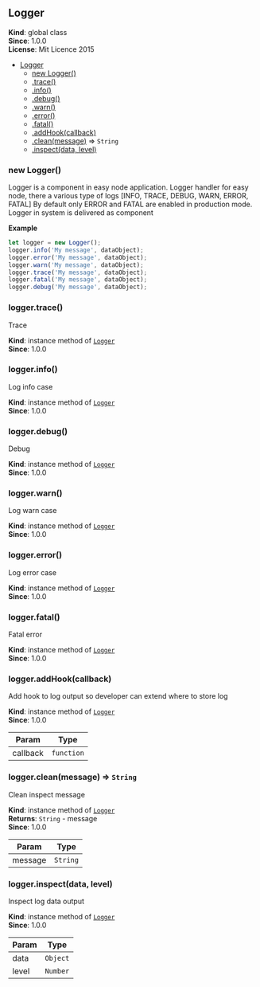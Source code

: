 <a name="Logger"></a>
## Logger
**Kind**: global class  
**Since**: 1.0.0  
**License**: Mit Licence 2015  

* [Logger](#Logger)
  * [new Logger()](#new_Logger_new)
  * [.trace()](#Logger+trace)
  * [.info()](#Logger+info)
  * [.debug()](#Logger+debug)
  * [.warn()](#Logger+warn)
  * [.error()](#Logger+error)
  * [.fatal()](#Logger+fatal)
  * [.addHook(callback)](#Logger+addHook)
  * [.clean(message)](#Logger+clean) ⇒ <code>String</code>
  * [.inspect(data, level)](#Logger+inspect)

<a name="new_Logger_new"></a>
### new Logger()
Logger is a component in easy node application.
Logger handler for easy node, there a various type of logs
[INFO, TRACE, DEBUG, WARN, ERROR, FATAL]
By default only ERROR and FATAL are enabled in production mode.
Logger in system is delivered as component

**Example**  
```js
let logger = new Logger();
logger.info('My message', dataObject);
logger.error('My message', dataObject);
logger.warn('My message', dataObject);
logger.trace('My message', dataObject);
logger.fatal('My message', dataObject);
logger.debug('My message', dataObject);
```
<a name="Logger+trace"></a>
### logger.trace()
Trace

**Kind**: instance method of <code>[Logger](#Logger)</code>  
**Since**: 1.0.0  
<a name="Logger+info"></a>
### logger.info()
Log info case

**Kind**: instance method of <code>[Logger](#Logger)</code>  
**Since**: 1.0.0  
<a name="Logger+debug"></a>
### logger.debug()
Debug

**Kind**: instance method of <code>[Logger](#Logger)</code>  
**Since**: 1.0.0  
<a name="Logger+warn"></a>
### logger.warn()
Log warn case

**Kind**: instance method of <code>[Logger](#Logger)</code>  
**Since**: 1.0.0  
<a name="Logger+error"></a>
### logger.error()
Log error case

**Kind**: instance method of <code>[Logger](#Logger)</code>  
**Since**: 1.0.0  
<a name="Logger+fatal"></a>
### logger.fatal()
Fatal error

**Kind**: instance method of <code>[Logger](#Logger)</code>  
**Since**: 1.0.0  
<a name="Logger+addHook"></a>
### logger.addHook(callback)
Add hook to log output so developer can extend where to store log

**Kind**: instance method of <code>[Logger](#Logger)</code>  
**Since**: 1.0.0  

| Param | Type |
| --- | --- |
| callback | <code>function</code> | 

<a name="Logger+clean"></a>
### logger.clean(message) ⇒ <code>String</code>
Clean inspect message

**Kind**: instance method of <code>[Logger](#Logger)</code>  
**Returns**: <code>String</code> - message  
**Since**: 1.0.0  

| Param | Type |
| --- | --- |
| message | <code>String</code> | 

<a name="Logger+inspect"></a>
### logger.inspect(data, level)
Inspect log data output

**Kind**: instance method of <code>[Logger](#Logger)</code>  
**Since**: 1.0.0  

| Param | Type |
| --- | --- |
| data | <code>Object</code> | 
| level | <code>Number</code> | 

